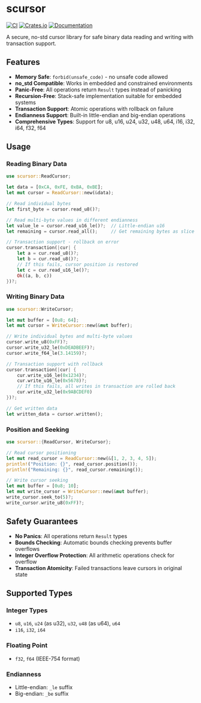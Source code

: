 # scursor

[![CI](https://github.com/stepfunc/scursor/workflows/CI/badge.svg)](https://github.com/stepfunc/scursor/actions)
[![Crates.io](https://img.shields.io/crates/v/scursor.svg)](https://crates.io/crates/scursor)
[![Documentation](https://docs.rs/scursor/badge.svg)](https://docs.rs/scursor)

A secure, no-std cursor library for safe binary data reading and writing with transaction support.

## Features

- **Memory Safe**: `forbid(unsafe_code)` - no unsafe code allowed
- **no_std Compatible**: Works in embedded and constrained environments
- **Panic-Free**: All operations return `Result` types instead of panicking
- **Recursion-Free**: Stack-safe implementation suitable for embedded systems
- **Transaction Support**: Atomic operations with rollback on failure
- **Endianness Support**: Built-in little-endian and big-endian operations
- **Comprehensive Types**: Support for u8, u16, u24, u32, u48, u64, i16, i32, i64, f32, f64

## Usage

### Reading Binary Data

```rust
use scursor::ReadCursor;

let data = [0xCA, 0xFE, 0xBA, 0xBE];
let mut cursor = ReadCursor::new(&data);

// Read individual bytes
let first_byte = cursor.read_u8()?;

// Read multi-byte values in different endianness
let value_le = cursor.read_u16_le()?;  // Little-endian u16
let remaining = cursor.read_all();     // Get remaining bytes as slice

// Transaction support - rollback on error
cursor.transaction(|cur| {
    let a = cur.read_u8()?;
    let b = cur.read_u8()?;
    // If this fails, cursor position is restored
    let c = cur.read_u16_le()?;
    Ok((a, b, c))
})?;
```

### Writing Binary Data

```rust
use scursor::WriteCursor;

let mut buffer = [0u8; 64];
let mut cursor = WriteCursor::new(&mut buffer);

// Write individual bytes and multi-byte values
cursor.write_u8(0xFF)?;
cursor.write_u32_le(0xDEADBEEF)?;
cursor.write_f64_le(3.14159)?;

// Transaction support with rollback
cursor.transaction(|cur| {
    cur.write_u16_le(0x1234)?;
    cur.write_u16_le(0x5678)?;
    // If this fails, all writes in transaction are rolled back
    cur.write_u32_le(0x9ABCDEF0)
})?;

// Get written data
let written_data = cursor.written();
```

### Position and Seeking

```rust
use scursor::{ReadCursor, WriteCursor};

// Read cursor positioning
let mut read_cursor = ReadCursor::new(&[1, 2, 3, 4, 5]);
println!("Position: {}", read_cursor.position());
println!("Remaining: {}", read_cursor.remaining());

// Write cursor seeking
let mut buffer = [0u8; 10];
let mut write_cursor = WriteCursor::new(&mut buffer);
write_cursor.seek_to(5)?;
write_cursor.write_u8(0xFF)?;
```

## Safety Guarantees

- **No Panics**: All operations return `Result` types
- **Bounds Checking**: Automatic bounds checking prevents buffer overflows
- **Integer Overflow Protection**: All arithmetic operations check for overflow
- **Transaction Atomicity**: Failed transactions leave cursors in original state

## Supported Types

### Integer Types

- `u8`, `u16`, `u24` (as u32), `u32`, `u48` (as u64), `u64`
- `i16`, `i32`, `i64`

### Floating Point

- `f32`, `f64` (IEEE-754 format)

### Endianness

- Little-endian: `_le` suffix
- Big-endian: `_be` suffix

